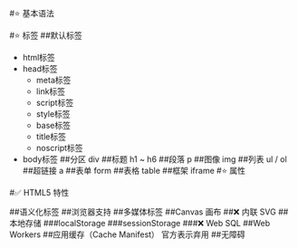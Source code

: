 #⭐️ 基本语法

#⭐️ 标签
##默认标签
* html标签
* head标签
  * meta标签
  * link标签 
  * script标签
  * style标签
  * base标签
  * title标签
  * noscript标签
* body标签
##分区 div
##标题 h1 ~ h6
##段落 p
##图像 img
##列表 ul / ol
##超链接 a
##表单 form
##表格 table
##框架 iframe
#⭐️ 属性

#✅ HTML5 特性

##语义化标签
##浏览器支持
##多媒体标签
##Canvas 画布
##❌ 内联 SVG
##本地存储
###localStorage
###sessionStorage
###❌ Web SQL
##Web Workers
##应用缓存（Cache Manifest）
官方表示弃用
##无障碍